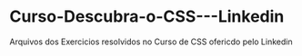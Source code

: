 # Curso-Descubra-o-CSS---Linkedin
Arquivos dos Exercicios resolvidos no Curso de CSS ofericdo pelo Linkedin
